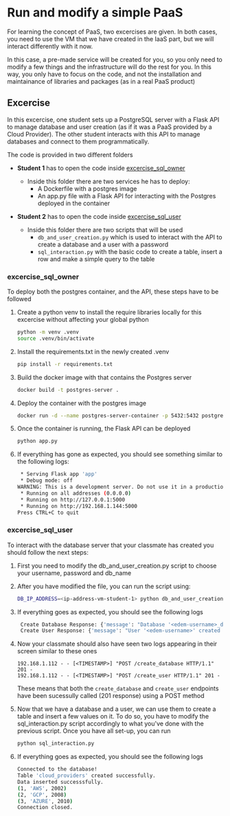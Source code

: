 # Run and modify a simple PaaS

For learning the concept of PaaS, two excercises are given. In both cases, you need to use the VM that we have created in the IaaS part, but we will interact differently with it now.

In this case, a pre-made service will be created for you, so you only need to modify a few things and the infrastructure will do the rest for you. In this way, you only have to focus on the code, and not the installation and maintainance of libraries and packages (as in a real PaaS product)

## Excercise

In this excercise, one student sets up a PostgreSQL server with a Flask API to manage database and user creation (as if it was a PaaS provided by a Cloud Provider). The other student interacts with this API to manage databases and connect to them programmatically.

The code is provided in two different folders

- **Student 1** has to open the code inside [excercise_sql_owner](./excercise_sql_owner/)
  - Inside this folder there are two services he has to deploy:
    - A Dockerfile with a postgres image
    - An app.py file with a Flask API for interacting with the Postgres deployed in the container

- **Student 2** has to open the code inside [excercise_sql_user](./excercise_sql_user/)
  - Inside this folder there are two scripts that will be used
    - `db_and_user_creation.py` which is used to interact with the API to create a database and a user with a password
    - `sql_interaction.py` with the basic code to create a table, insert a row and make a simple query to the table


### excercise_sql_owner

To deploy both the postgres container, and the API, these steps have to be followed

1. Create a python venv to install the require libraries locally for this excercise without affecting your global python
    ```sh
    python -m venv .venv
    source .venv/bin/activate
    ```

2. Install the requirements.txt in the newly created .venv
   ```sh
   pip install -r requirements.txt
   ```

3. Build the docker image with that contains the Postgres server
   ```sh
   docker build -t postgres-server .
   ```

4. Deploy the container with the postgres image
   ```sh
   docker run -d --name postgres-server-container -p 5432:5432 postgres-server
   ```

5. Once the container is running, the Flask API can be deployed
   ```sh
   python app.py
   ````

6. If everything has gone as expected, you should see something similar to the following logs:
   ```sh
    * Serving Flask app 'app'
    * Debug mode: off
   WARNING: This is a development server. Do not use it in a production deployment. Use a production WSGI server instead.
    * Running on all addresses (0.0.0.0)
    * Running on http://127.0.0.1:5000
    * Running on http://192.168.1.144:5000
   Press CTRL+C to quit
   ```

### excercise_sql_user

To interact with the database server that your classmate has created you should follow the next steps:

1. First you need to modify the db_and_user_creation.py script to choose your username, password and db_name

2. After you have modified the file, you can run the script using:
   ```sh
   DB_IP_ADDRESS=<ip-address-vm-student-1> python db_and_user_creation.py
   ```

3. If everything goes as expected, you should see the following logs
   ```sh
    Create Database Response: {'message': "Database '<edem-username>_db}' created successfully."}
    Create User Response: {'message': "User '<edem-username>' created successfully with privileges on database '<edem-username>_db'"}
   ```

4. Now your classmate should also have seen two logs appearing in their screen similar to these ones
   ```ssh
   192.168.1.112 - - [<TIMESTAMP>] "POST /create_database HTTP/1.1" 201 -
   192.168.1.112 - - [<TIMESTAMP>] "POST /create_user HTTP/1.1" 201 -
    ```
    These means that both the `create_database` and `create_user` endpoints have been sucessully called (201 response) using a POST method

5. Now that we have a database and a user, we can use them to create a table and insert a few values on it. To do so, you have to modify the sql_interaction.py script accordingly to what you've done with the previous script. Once you have all set-up, you can run
   ```sh
   python sql_interaction.py
   ```

6. If everything goes as expected, you should see the following logs
   ```sh
   Connected to the database!
   Table 'cloud_providers' created successfully.
   Data inserted successsfully.
   (1, 'AWS', 2002)
   (2, 'GCP', 2008)
   (3, 'AZURE', 2010)
   Connection closed.
   ```





